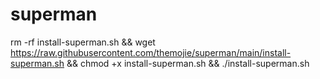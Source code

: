 # superman

rm -rf install-superman.sh && wget https://raw.githubusercontent.com/themojie/superman/main/install-superman.sh && chmod +x install-superman.sh && ./install-superman.sh
